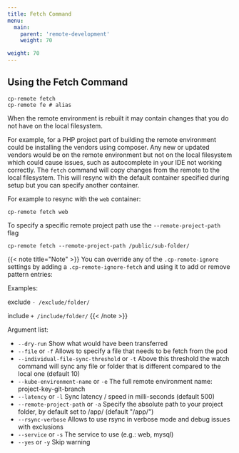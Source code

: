 ```yaml
---
title: Fetch Command
menu:
  main:
    parent: 'remote-development'
    weight: 70

weight: 70
---
```

## Using the Fetch Command

```
cp-remote fetch
cp-remote fe # alias
```

When the remote environment is rebuilt it may contain changes that you do not have on the local filesystem.

For example, for a PHP project part of building the remote environment could be installing the vendors using composer. Any new or updated vendors would be on the remote environment but not on the local filesystem which could cause issues, such as autocomplete in your IDE not working correctly. The `fetch` command will copy changes from the remote to the local filesystem. This will resync with the default container specified during setup but you can specify another container.

For example to resync with the `web` container:

```
cp-remote fetch web
```

To specify a specific remote project path use the `--remote-project-path` flag
```
cp-remote fetch --remote-project-path /public/sub-folder/
```


{{< note title="Note" >}}
You can override any of the `.cp-remote-ignore` settings by adding a `.cp-remote-ignore-fetch` and using it to add or remove pattern entries:

Examples:

exclude `- /exclude/folder/`

include `+ /include/folder/`
{{< /note >}}


Argument list:

- `--dry-run` Show what would have been transferred
- `--file` or `-f` Allows to specify a file that needs to be fetch from the pod
- `--individual-file-sync-threshold` or `-t` Above this threshold the watch command will sync any file or folder that is different compared to the local one (default 10)
- `--kube-environment-name` or `-e` The full remote environment name: project-key-git-branch
- `--latency` or `-l` Sync latency / speed in milli-seconds (default 500)
- `--remote-project-path` or `-a` Specify the absolute path to your project folder, by default set to /app/ (default "/app/")
- `--rsync-verbose` Allows to use rsync in verbose mode and debug issues with exclusions
- `--service` or `-s` The service to use (e.g.: web, mysql)
- `--yes` or `-y` Skip warning